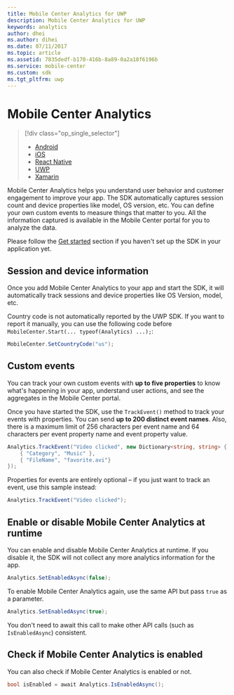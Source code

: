 ```yaml
---
title: Mobile Center Analytics for UWP
description: Mobile Center Analytics for UWP
keywords: analytics
author: dhei
ms.author: dihei
ms.date: 07/11/2017
ms.topic: article
ms.assetid: 7835dedf-b170-416b-8a89-0a2a18f6196b
ms.service: mobile-center
ms.custom: sdk
ms.tgt_pltfrm: uwp
---
```


# Mobile Center Analytics

> [!div class="op_single_selector"]
> * [Android](android.md)
> * [iOS](ios.md)
> * [React Native](react-native.md)
> * [UWP](uwp.md)
> * [Xamarin](xamarin.md)

Mobile Center Analytics helps you understand user behavior and customer engagement to improve your app. The SDK automatically captures session count and device properties like model, OS version, etc. You can define your own custom events to measure things that matter to you. All the information captured is available in the Mobile Center portal for you to analyze the data.

Please follow the [Get started](~/sdk/getting-started/uwp.md) section if you haven't set up the SDK in your application yet.

## Session and device information

Once you add Mobile Center Analytics to your app and start the SDK, it will automatically track sessions and device properties like OS Version, model, etc.

Country code is not automatically reported by the UWP SDK. If you want to report it manually, you can use the following code before `MobileCenter.Start(... typeof(Analytics) ...);`:

```csharp
MobileCenter.SetCountryCode("us");
```

## Custom events

You can track your own custom events with **up to five properties** to know what's happening in your app, understand user actions, and see the aggregates in the Mobile Center portal.

Once you have started the SDK, use the `TrackEvent()` method to track your events with properties. You can send **up to 200 distinct event names**. Also, there is a maximum limit of 256 characters per event name and 64 characters per event property name and event property value.

```csharp
Analytics.TrackEvent("Video clicked", new Dictionary<string, string> {
	{ "Category", "Music" },
	{ "FileName", "favorite.avi"}
});
```

Properties for events are entirely optional – if you just want to track an event, use this sample instead:

```csharp
Analytics.TrackEvent("Video clicked");
```

## Enable or disable Mobile Center Analytics at runtime

You can enable and disable Mobile Center Analytics at runtime. If you disable it, the SDK will not collect any more analytics information for the app.

```csharp
Analytics.SetEnabledAsync(false);
```

To enable Mobile Center Analytics again, use the same API but pass `true` as a parameter.

```csharp
Analytics.SetEnabledAsync(true);
```

You don't need to await this call to make other API calls (such as `IsEnabledAsync`) consistent.

## Check if Mobile Center Analytics is enabled

You can also check if Mobile Center Analytics is enabled or not.

```csharp
bool isEnabled = await Analytics.IsEnabledAsync();
```
